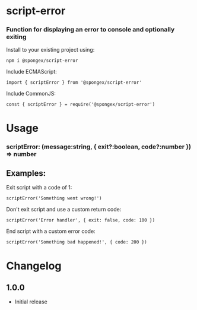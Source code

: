 # script-error

### Function for displaying an error to console and optionally exiting

Install to your existing project using:
```
npm i @spongex/script-error
```

Include ECMAScript:
```
import { scriptError } from '@spongex/script-error'
```

Include CommonJS:
```
const { scriptError } = require('@spongex/script-error')
```

# Usage

### scriptError: (message:string, { exit?:boolean, code?:number }) => number

## Examples:

Exit script with a code of 1:
```
scriptError('Something went wrong!')
```

Don't exit script and use a custom return code:
```
scriptError('Error handler', { exit: false, code: 100 })
```

End script with a custom error code:
```
scriptError('Something bad happened!', { code: 200 })
```

# Changelog

## 1.0.0
- Initial release
